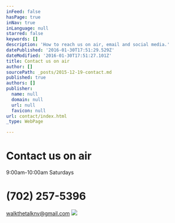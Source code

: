 ```yaml
---
inFeed: false
hasPage: true
inNav: true
inLanguage: null
starred: false
keywords: []
description: 'How to reach us on air, email and social media.'
datePublished: '2016-01-30T17:51:29.529Z'
dateModified: '2016-01-30T17:51:27.101Z'
title: Contact us on air
author: []
sourcePath: _posts/2015-12-19-contact.md
published: true
authors: []
publisher:
  name: null
  domain: null
  url: null
  favicon: null
url: contact/index.html
_type: WebPage

---
```

# Contact us on air

9:00am-10:00am Saturdays

# (702) 257-5396  
walkthetalknv@gmail.com
![](https://the-grid-user-content.s3-us-west-2.amazonaws.com/edb654ac-c7f9-42d3-8459-91d99aa636da.jpg)
